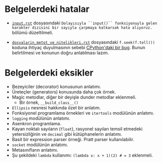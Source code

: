# Belgelerdeki hatalar

* [`input.rst`](sphinx_source/input.rst) dosyasındaki `Dolayısıyla ``input()`` fonksiyonuyla gelen
karakter dizisini bir sayıyla çarpmaya kalkarsak hata alıyoruz.` bölümü düzeltilmeli.

* [``dosyalarin_metot_ve_nitelikleri.rst``](sphinx_source/dosyalarin_metot_ve_nitelikleri.rst) dosyasındaki `f.seek(f.tell())` koduna ihtiyaç duyulmasının sebebi [CPython'daki bir bug](https://stackoverflow.com/questions/34879318/why-isnt-truncate-defaulting-properly-to-the-current-position-for-files). Bunun belirtilmesi ve konunun doğru anlatılması lazım.


# Belgelerdeki eksikler

* Bezeyiciler (decorator) konusunun anlatımı.
* Üreteçler (generators) konusunda daha çok örnek.
* Magic metodlar, diğer bir deyişle dunder metodlar eklenmeli.
  * Bir örnek, `__build_class__()`
* ``Ellipsis`` nesnesi hakkında özet bir anlatım.
* Fonksiyonel programlama örnekleri ve `itertools` modülünün anlatımı.
* `logging` modülünün anlatımı.
* Asenkron programlama.
* Kayan noktalı sayıların (`float`), rasyonel sayıları temsil etmedeki yetersizliğinin ve `decimal` gibi kütüphanelerin anlatımı.
* Basit bir expression parser örneği. Pratt parser kullanılabilir.
* `socket` modülünün anlatımı.
* Metasınıfların anlatımı.
* Şu şekildeki `lambda` kullanımı: `(lambda x: x + 1)(2) # = 3` eklenmeli.
